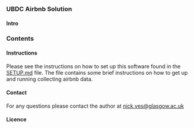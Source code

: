 ### UBDC Airbnb Solution

#### Intro


### Contents

#### Instructions

Please see the instructions on how to set up this software found in the [SETUP.md](README/setup.md) file. The file
contains some brief instructions on how to get up and running collecting airbnb data. 

#### Contact 

For any questions please contact the author at nick.ves@glasgow.ac.uk

#### Licence
